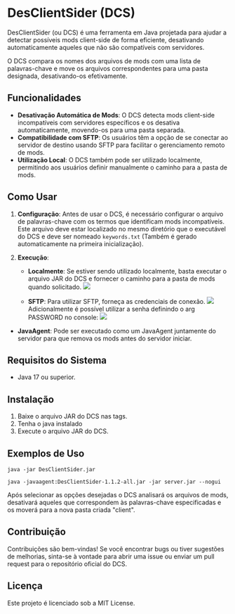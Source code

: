 # DesClientSider (DCS)

DesClientSider (ou DCS) é uma ferramenta em Java projetada para ajudar  a detectar possíveis mods client-side de forma eficiente, desativando automaticamente aqueles que não são compatíveis com servidores.

O DCS compara os nomes dos arquivos de mods com uma lista de palavras-chave e move os arquivos correspondentes para uma pasta designada, desativando-os efetivamente.

## Funcionalidades

-   **Desativação Automática de Mods**: O DCS detecta mods client-side incompatíveis com servidores específicos e os desativa automaticamente, movendo-os para uma pasta separada.
-   **Compatibilidade com SFTP**: Os usuários têm a opção de se conectar ao servidor de destino usando SFTP para facilitar o gerenciamento remoto de mods.
-   **Utilização Local**: O DCS também pode ser utilizado localmente, permitindo aos usuários definir manualmente o caminho para a pasta de mods.

## Como Usar

1.  **Configuração**: Antes de usar o DCS, é necessário configurar o arquivo de palavras-chave com os termos que identificam mods incompatíveis. Este arquivo deve estar localizado no mesmo diretório que o executável do DCS e deve ser nomeado `keywords.txt` (Também é gerado automaticamente na primeira inicialização).
    
2.  **Execução**:
    
    -   **Localmente**: Se estiver sendo utilizado localmente, basta executar o arquivo JAR do DCS e fornecer o caminho para a pasta de mods quando solicitado.
![](https://i.imgur.com/rHdsAV8.png)

    -   **SFTP**: Para utilizar SFTP, forneça as credenciais de conexão.
![](https://i.imgur.com/wv39V3u.png)
Adicionalmente é possível utilizar a senha definindo o arg PASSWORD no console:
![](https://i.imgur.com/HFP8QfK.png)

-   **JavaAgent**: Pode ser executado como um JavaAgent juntamente do servidor para que remova os mods antes do servidor iniciar.

## Requisitos do Sistema

-   Java 17 ou superior.

## Instalação

1.  Baixe o arquivo JAR do DCS nas tags.
2.  Tenha o java instalado
3.  Execute o arquivo JAR do DCS.

## Exemplos de Uso

`java -jar DesClientSider.jar` 

`java -javaagent:DesClientSider-1.1.2-all.jar -jar server.jar --nogui` 

Após selecionar as opções desejadas o DCS analisará os arquivos de mods, desativará aqueles que correspondem às palavras-chave especificadas e os moverá para a nova pasta criada "client".

## Contribuição

Contribuições são bem-vindas! Se você encontrar bugs ou tiver sugestões de melhorias, sinta-se à vontade para abrir uma issue ou enviar um pull request para o repositório oficial do DCS.

## Licença

Este projeto é licenciado sob a MIT License.
